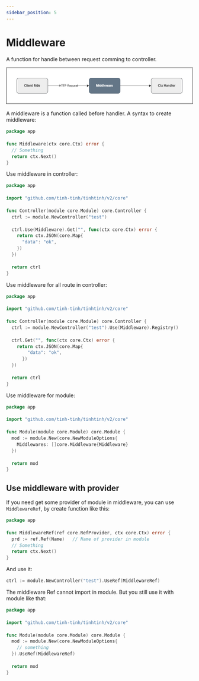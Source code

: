 ```yaml
---
sidebar_position: 5
---
```


# Middleware

A function for handle between request comming to controller.

![middleware](./img/middleware.png)

A middleware is a function called before handler. A syntax to create middleware:

```go
package app

func Middleware(ctx core.Ctx) error {
  // Something
  return ctx.Next()
}
```

Use middleware in controller:

```go
package app

import "github.com/tinh-tinh/tinhtinh/v2/core"

func Controller(module core.Module) core.Controller {
  ctrl := module.NewController("test")
  
  ctrl.Use(Middleware).Get("", func(ctx core.Ctx) error {
    return ctx.JSON(core.Map{
      "data": "ok",
    })
  })
    
  return ctrl
}
```

Use middleware for all route in controller:

```go
package app

import "github.com/tinh-tinh/tinhtinh/v2/core"

func Controller(module core.Module) core.Controller {
  ctrl := module.NewController("test").Use(Middleware).Registry()
    
  ctrl.Get("", func(ctx core.Ctx) error {
    return ctx.JSON(core.Map{
	    "data": "ok",
	  })
  })
    
  return ctrl
}
```

Use middleware for module:

```go
package app

import "github.com/tinh-tinh/tinhtinh/v2/core"

func Module(module core.Module) core.Module {
  mod := module.New(core.NewModuleOptions{
    Middlewares: []core.Middleware{Middleware}
  })
    
  return mod
}
```

## Use middleware with provider

If you need get some provider of module in middleware, you can use `MiddlewareRef`, by create function like this:

```go
package app

func MiddlewareRef(ref core.RefProvider, ctx core.Ctx) error {
  prd := ref.Ref(Name)   // Name of provider in module
  // Something
  return ctx.Next()
}
```

And use it:

```go
ctrl := module.NewController("test").UseRef(MiddlewareRef)
```

The middleware Ref cannot import in module. But you still use it with module like that:

```go
package app

import "github.com/tinh-tinh/tinhtinh/v2/core"

func Module(module core.Module) core.Module {
  mod := module.New(core.NewModuleOptions{
    // something
  }).UseRef(MiddlewareRef)

  return mod
}
```